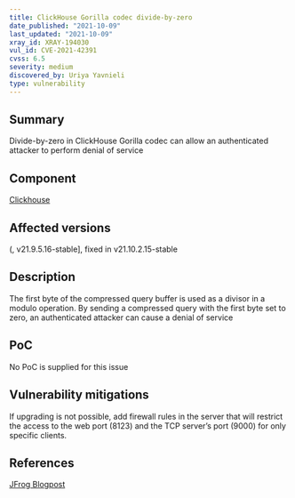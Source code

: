 ```yaml
---
title: ClickHouse Gorilla codec divide-by-zero
date_published: "2021-10-09"
last_updated: "2021-10-09"
xray_id: XRAY-194030
vul_id: CVE-2021-42391
cvss: 6.5
severity: medium
discovered_by: Uriya Yavnieli
type: vulnerability
---
```

## Summary
Divide-by-zero in ClickHouse Gorilla codec can allow an authenticated attacker to perform denial of service

## Component

[Clickhouse](https://clickhouse.com/)

## Affected versions

(, v21.9.5.16-stable], fixed in v21.10.2.15-stable

## Description

The first byte of the compressed query buffer is used as a divisor in a modulo operation. By sending a compressed query with the first byte set to zero, an authenticated attacker can cause a denial of service

## PoC

No PoC is supplied for this issue

## Vulnerability mitigations

If upgrading is not possible, add firewall rules in the server that will restrict the access to the web port (8123) and the TCP server’s port (9000) for only specific clients.

## References

[JFrog Blogpost](TBA)
